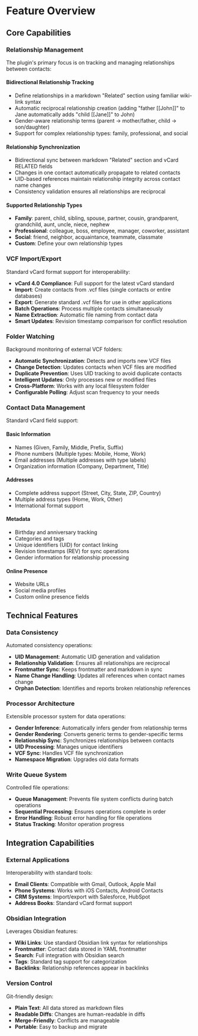 # Feature Overview

## Core Capabilities

### Relationship Management

The plugin's primary focus is on tracking and managing relationships between contacts:

#### Bidirectional Relationship Tracking
- Define relationships in a markdown "Related" section using familiar wiki-link syntax
- Automatic reciprocal relationship creation (adding "father [[John]]" to Jane automatically adds "child [[Jane]]" to John)
- Gender-aware relationship terms (parent → mother/father, child → son/daughter)
- Support for complex relationship types: family, professional, and social

#### Relationship Synchronization
- Bidirectional sync between markdown "Related" section and vCard RELATED fields
- Changes in one contact automatically propagate to related contacts
- UID-based references maintain relationship integrity across contact name changes
- Consistency validation ensures all relationships are reciprocal

#### Supported Relationship Types
- **Family**: parent, child, sibling, spouse, partner, cousin, grandparent, grandchild, aunt, uncle, niece, nephew
- **Professional**: colleague, boss, employee, manager, coworker, assistant
- **Social**: friend, neighbor, acquaintance, teammate, classmate
- **Custom**: Define your own relationship types

### VCF Import/Export

Standard vCard format support for interoperability:

- **vCard 4.0 Compliance**: Full support for the latest vCard standard
- **Import**: Create contacts from .vcf files (single contacts or entire databases)
- **Export**: Generate standard .vcf files for use in other applications
- **Batch Operations**: Process multiple contacts simultaneously
- **Name Extraction**: Automatic file naming from contact data
- **Smart Updates**: Revision timestamp comparison for conflict resolution

### Folder Watching

Background monitoring of external VCF folders:

- **Automatic Synchronization**: Detects and imports new VCF files
- **Change Detection**: Updates contacts when VCF files are modified
- **Duplicate Prevention**: Uses UID tracking to avoid duplicate contacts
- **Intelligent Updates**: Only processes new or modified files
- **Cross-Platform**: Works with any local filesystem folder
- **Configurable Polling**: Adjust scan frequency to your needs

### Contact Data Management

Standard vCard field support:

#### Basic Information
- Names (Given, Family, Middle, Prefix, Suffix)
- Phone numbers (Multiple types: Mobile, Home, Work)
- Email addresses (Multiple addresses with type labels)
- Organization information (Company, Department, Title)

#### Addresses
- Complete address support (Street, City, State, ZIP, Country)
- Multiple address types (Home, Work, Other)
- International format support

#### Metadata
- Birthday and anniversary tracking
- Categories and tags
- Unique identifiers (UID) for contact linking
- Revision timestamps (REV) for sync operations
- Gender information for relationship processing

#### Online Presence
- Website URLs
- Social media profiles
- Custom online presence fields

## Technical Features

### Data Consistency

Automated consistency operations:

- **UID Management**: Automatic UID generation and validation
- **Relationship Validation**: Ensures all relationships are reciprocal
- **Frontmatter Sync**: Keeps frontmatter and markdown in sync
- **Name Change Handling**: Updates all references when contact names change
- **Orphan Detection**: Identifies and reports broken relationship references

### Processor Architecture

Extensible processor system for data operations:

- **Gender Inference**: Automatically infers gender from relationship terms
- **Gender Rendering**: Converts generic terms to gender-specific terms
- **Relationship Sync**: Synchronizes relationships between contacts
- **UID Processing**: Manages unique identifiers
- **VCF Sync**: Handles VCF file synchronization
- **Namespace Migration**: Upgrades old data formats

### Write Queue System

Controlled file operations:

- **Queue Management**: Prevents file system conflicts during batch operations
- **Sequential Processing**: Ensures operations complete in order
- **Error Handling**: Robust error handling for file operations
- **Status Tracking**: Monitor operation progress

## Integration Capabilities

### External Applications

Interoperability with standard tools:

- **Email Clients**: Compatible with Gmail, Outlook, Apple Mail
- **Phone Systems**: Works with iOS Contacts, Android Contacts
- **CRM Systems**: Import/export with Salesforce, HubSpot
- **Address Books**: Standard vCard format support

### Obsidian Integration

Leverages Obsidian features:

- **Wiki Links**: Use standard Obsidian link syntax for relationships
- **Frontmatter**: Contact data stored in YAML frontmatter
- **Search**: Full integration with Obsidian search
- **Tags**: Standard tag support for categorization
- **Backlinks**: Relationship references appear in backlinks

### Version Control

Git-friendly design:

- **Plain Text**: All data stored as markdown files
- **Readable Diffs**: Changes are human-readable in diffs
- **Merge-Friendly**: Conflicts are manageable
- **Portable**: Easy to backup and migrate